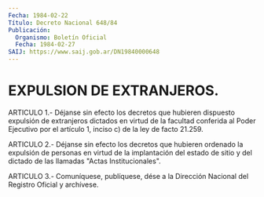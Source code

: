 ```yaml
---
Fecha: 1984-02-22
Título: Decreto Nacional 648/84
Publicación:
  Organismo: Boletín Oficial
  Fecha: 1984-02-27
SAIJ: https://www.saij.gob.ar/DN19840000648
---
```

# EXPULSION DE EXTRANJEROS.

<a id="1"></a>
ARTICULO    1.-  Déjanse  sin  efecto  los  decretos  que  hubieren dispuesto  expulsión  de  extranjeros  dictados  en  virtud  de  la facultad conferida  al Poder Ejecutivo por el artículo 1, inciso c) de la ley de facto 21.259.

<a id="2"></a>
ARTICULO  2.- Déjanse sin efecto los decretos que hubieren ordenado la expulsión  de  personas  en virtud de la implantación del estado de  sitio y del dictado de las  llamadas  "Actas  Institucionales".

<a id="3"></a>
ARTICULO  3.- Comuníquese, publíquese, dése a la Dirección Nacional del Registro Oficial y archívese.
